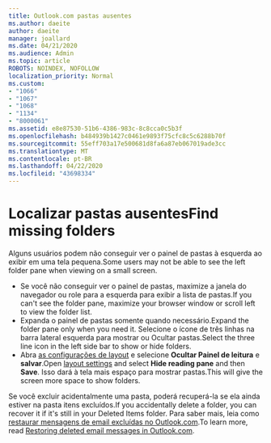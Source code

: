 ```yaml
---
title: Outlook.com pastas ausentes
ms.author: daeite
author: daeite
manager: joallard
ms.date: 04/21/2020
ms.audience: Admin
ms.topic: article
ROBOTS: NOINDEX, NOFOLLOW
localization_priority: Normal
ms.custom:
- "1066"
- "1067"
- "1068"
- "1134"
- "8000061"
ms.assetid: e8e87530-51b6-4386-983c-8c8cca0c5b3f
ms.openlocfilehash: b484939b1427c0461e9893f75cfc8c5c6288b70f
ms.sourcegitcommit: 55eff703a17e500681d8fa6a87eb067019ade3cc
ms.translationtype: MT
ms.contentlocale: pt-BR
ms.lasthandoff: 04/22/2020
ms.locfileid: "43698334"
---
```

# <a name="find-missing-folders"></a><span data-ttu-id="9903c-102">Localizar pastas ausentes</span><span class="sxs-lookup"><span data-stu-id="9903c-102">Find missing folders</span></span>

<span data-ttu-id="9903c-103">Alguns usuários podem não conseguir ver o painel de pastas à esquerda ao exibir em uma tela pequena.</span><span class="sxs-lookup"><span data-stu-id="9903c-103">Some users may not be able to see the left folder pane when viewing on a small screen.</span></span>

- <span data-ttu-id="9903c-104">Se você não conseguir ver o painel de pastas, maximize a janela do navegador ou role para a esquerda para exibir a lista de pastas.</span><span class="sxs-lookup"><span data-stu-id="9903c-104">If you can't see the folder pane, maximize your browser window or scroll left to view the folder list.</span></span>
- <span data-ttu-id="9903c-105">Expanda o painel de pastas somente quando necessário.</span><span class="sxs-lookup"><span data-stu-id="9903c-105">Expand the folder pane only when you need it.</span></span> <span data-ttu-id="9903c-106">Selecione o ícone de três linhas na barra lateral esquerda para mostrar ou Ocultar pastas.</span><span class="sxs-lookup"><span data-stu-id="9903c-106">Select the three line icon in the left side bar to show or hide folders.</span></span>
- <span data-ttu-id="9903c-107">Abra [as configurações de layout](https://outlook.live.com/mail/options/mail/layout) e selecione **Ocultar Painel de leitura** e **salvar**.</span><span class="sxs-lookup"><span data-stu-id="9903c-107">Open [layout settings](https://outlook.live.com/mail/options/mail/layout) and select **Hide reading pane** and then **Save**.</span></span> <span data-ttu-id="9903c-108">Isso dará à tela mais espaço para mostrar pastas.</span><span class="sxs-lookup"><span data-stu-id="9903c-108">This will give the screen more space to show folders.</span></span>

<span data-ttu-id="9903c-109">Se você excluir acidentalmente uma pasta, poderá recuperá-la se ela ainda estiver na pasta itens excluídos.</span><span class="sxs-lookup"><span data-stu-id="9903c-109">If you accidentally delete a folder, you can recover it if it's still in your Deleted Items folder.</span></span> <span data-ttu-id="9903c-110">Para saber mais, leia como [restaurar mensagens de email excluídas no Outlook.com](https://support.office.com/article/cf06ab1b-ae0b-418c-a4d9-4e895f83ed50).</span><span class="sxs-lookup"><span data-stu-id="9903c-110">To learn more, read [Restoring deleted email messages in Outlook.com](https://support.office.com/article/cf06ab1b-ae0b-418c-a4d9-4e895f83ed50).</span></span>
